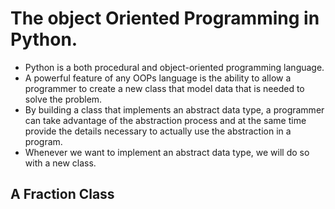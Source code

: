# The object Oriented Programming in Python.
- Python is a both procedural and object-oriented programming language.
- A powerful feature of any OOPs language is the ability to allow a programmer to create a new class that model data that is needed to solve the problem.
- By building a class that implements an abstract data type, a programmer can take advantage of the abstraction process and at the
same time provide the details necessary to actually use the abstraction in a program.
- Whenever we want to implement an abstract data type, we will do so with a new class.

## A Fraction Class

